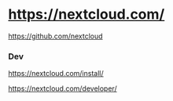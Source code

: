 # https://nextcloud.com/

https://github.com/nextcloud

### Dev

https://nextcloud.com/install/

https://nextcloud.com/developer/
